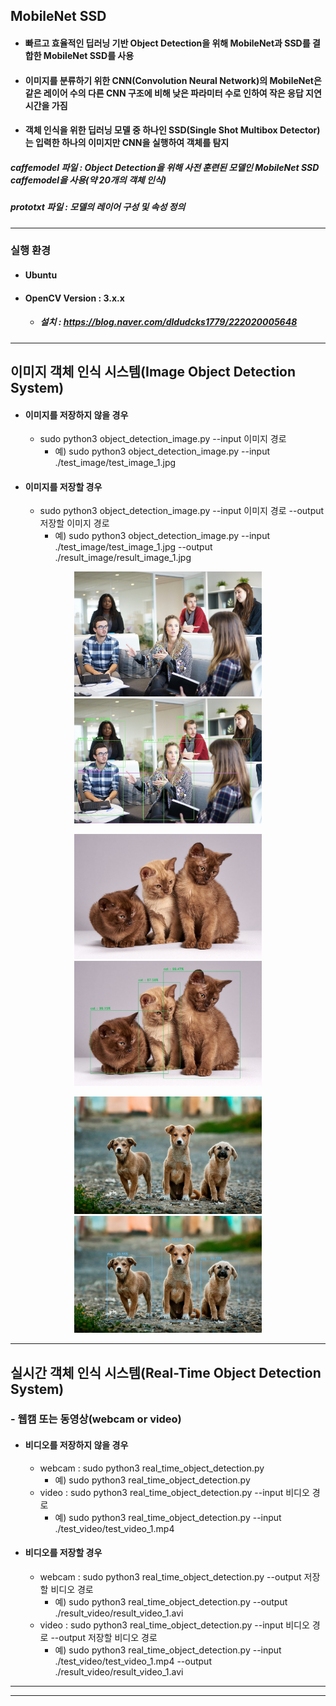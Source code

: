 ## MobileNet SSD
* #### 빠르고 효율적인 딥러닝 기반 Object Detection을 위해 MobileNet과 SSD를 결합한 MobileNet SSD를 사용
* #### 이미지를 분류하기 위한 CNN(Convolution Neural Network)의 MobileNet은 같은 레이어 수의 다른 CNN 구조에 비해 낮은 파라미터 수로 인하여 작은 응답 지연 시간을 가짐
* #### 객체 인식을 위한 딥러닝 모델 중 하나인 SSD(Single Shot Multibox Detector)는 입력한 하나의 이미지만 CNN을 실행하여 객체를 탐지


##### caffemodel 파일 : Object Detection을 위해 사전 훈련된 모델인 MobileNet SSD caffemodel을 사용(약 20개의 객체 인식)
##### prototxt 파일 : 모델의 레이어 구성 및 속성 정의
---
### 실행 환경
* #### Ubuntu
* #### OpenCV Version : 3.x.x
  * ##### 설치 : https://blog.naver.com/dldudcks1779/222020005648
---
## 이미지 객체 인식 시스템(Image Object Detection System)
* #### 이미지를 저장하지 않을 경우
  * sudo python3 object_detection_image.py --input 이미지 경로
    * 예) sudo python3 object_detection_image.py --input ./test_image/test_image_1.jpg
* #### 이미지를 저장할 경우
  * sudo python3 object_detection_image.py --input 이미지 경로 --output 저장할 이미지 경로
    * 예) sudo python3 object_detection_image.py --input ./test_image/test_image_1.jpg --output ./result_image/result_image_1.jpg

<div>
  <p align="center">
    <img width="300" src="test_image/test_image_1.jpg"> 
    <img width="300" src="result_image/result_image_1.jpg">
  </p>
</div>

<div>
  <p align="center">
    <img width="300" src="test_image/test_image_2.jpg"> 
    <img width="300" src="result_image/result_image_2.jpg">
  </p>
</div>

<div>
  <p align="center">
    <img width="300" src="test_image/test_image_3.jpg"> 
    <img width="300" src="result_image/result_image_3.jpg">
  </p>
</div>

---

## 실시간 객체 인식 시스템(Real-Time Object Detection System) 
### - 웹캠 또는 동영상(webcam or video)
* #### 비디오를 저장하지 않을 경우
  * webcam : sudo python3 real_time_object_detection.py
    * 예) sudo python3 real_time_object_detection.py
  * video : sudo python3 real_time_object_detection.py --input 비디오 경로
    * 예) sudo python3 real_time_object_detection.py --input ./test_video/test_video_1.mp4
* #### 비디오를 저장할 경우
  * webcam : sudo python3 real_time_object_detection.py --output 저장할 비디오 경로
    * 예) sudo python3 real_time_object_detection.py --output ./result_video/result_video_1.avi
  * video : sudo python3 real_time_object_detection.py --input 비디오 경로 --output 저장할 비디오 경로
    * 예) sudo python3 real_time_object_detection.py --input ./test_video/test_video_1.mp4 --output ./result_video/result_video_1.avi
---

---
